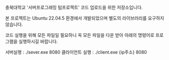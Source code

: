 충북대학교 '서버프로그래밍 텀프로젝트' 코드 업로드을 위한 저장소입니다.

본 프로젝트는 Ubuntu 22.04.5 환경에서 개발되었으며 별도의 라이브러리를 요구하지 않습니다.

코드 실행을 위해 모든 파일일 필요하니 꼭 모든 파일을 다운 받아 아래의 명령어로 프로그램을 실행하시길 바랍니다.

서버실행 : ./sever.exe 8080     클라이언트 실행 : ./client.exe {ip주소} 8080


